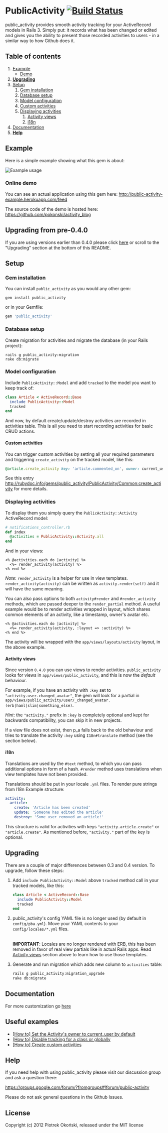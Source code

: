 # PublicActivity [![Build Status](https://secure.travis-ci.org/pokonski/public_activity.png)](http://travis-ci.org/pokonski/public_activity)

public_activity provides smooth activity tracking for your ActiveRecord models in Rails 3.
Simply put: it records what has been changed or edited and gives you the ability to present those recorded activities to users - in a similar way to how Github does it.

## Table of contents

1. [Example](#example)
    * [Demo](#online-demo)
3. **[Upgrading](#upgrading)**
4. [Setup](#setup)
    1. [Gem installation](#gem-installation)
    2. [Database setup](#database-setup)
    3. [Model configuration](#model-configuration)
    4. [Custom activities](#custom-activities)
    5. [Displaying activities](#displaying-activities)
        1. [Activity views](#activity-views)
        2. [i18n](#i18n)
5. [Documentation](#documentation)
6. **[Help](#help)**


## Example

Here is a simple example showing what this gem is about:

![Example usage](http://i.imgur.com/q0TVx.png)

### Online demo

You can see an actual application using this gem here: http://public-activity-example.herokuapp.com/feed

The source code of the demo is hosted here: https://github.com/pokonski/activity_blog

## Upgrading from pre-0.4.0

If you are using versions earlier than 0.4.0 please click [here](#upgrading) or scroll to the "Upgrading" section at the bottom of this README.

## Setup

### Gem installation

You can install `public_activity` as you would any other gem:

    gem install public_activity

or in your Gemfile:

```ruby
gem 'public_activity'
```

### Database setup

Create migration for activities and migrate the database (in your Rails project):

    rails g public_activity:migration
    rake db:migrate

### Model configuration

Include `PublicActivity::Model` and add `tracked` to the model you want to keep track of:

```ruby
class Article < ActiveRecord::Base
  include PublicActivity::Model
  tracked
end
```

And now, by default create/update/destroy activities are recorded in activities table. This is all you need to start recording activities for basic CRUD actions.

#### Custom activities

You can trigger custom activities by setting all your required parameters and triggering `create_activity` on the tracked model, like this:

```ruby
@article.create_activity key: 'article.commented_on', owner: current_user
```

See this entry http://rubydoc.info/gems/public_activity/PublicActivity/Common:create_activity for more details.

### Displaying activities

To display them you simply query the `PublicActivity::Activity` ActiveRecord model:

```ruby
# notifications_controller.rb
def index
  @activities = PublicActivity::Activity.all
end
```

And in your views:

```erb
<% @activities.each do |activity| %>
  <%= render_activity(activity) %>
<% end %>
```

*Note*: `render_activity` is a helper for use in view templates. `render_activity(activity)` can be written as `activity.render(self)` and it will have the same meaning.

You can also pass options to both `activity#render` and `#render_activity` methods, which are passed deeper to the `render_partial` method.
A useful example would be to render activities wrapped in layout, which shares common elements of an activity, like a timestamp, owner's avatar etc.

```erb
<% @activities.each do |activity| %>
  <%= render_activity(activity, :layout => :activity) %>
<% end %>
```

The activity will be wrapped with the `app/views/layouts/activity` layout, in the above example.

#### Activity views

Since version `0.4.0` you can use views to render activities. `public_activity` looks for views in `app/views/public_activity`, and this is now the *default* behaviour.

For example, if you have an activity with `:key` set to `"activity.user.changed_avatar"`, the gem will look for a partial in `app/views/public_activity/user/_changed_avatar.(erb|haml|slim|something_else)`.

*Hint*: the `"activity."` prefix in `:key` is completely optional and kept for backwards compatibility, you can skip it in new projects.

If a view file does not exist, then p_a falls back to the old behaviour and tries to translate the activity `:key` using `I18n#translate` method (see the section below).

#### i18n

Translations are used by the `#text` method, to which you can pass additional options in form of a hash. `#render` method uses translations when view templates have not been provided.

Translations should be put in your locale `.yml` files. To render pure strings from I18n Example structure:

```yaml
activity:
  article:
    create: 'Article has been created'
    update: 'Someone has edited the article'
    destroy: 'Some user removed an article!'
```

This structure is valid for activities with keys `"activity.article.create"` or `"article.create"`. As mentioned before, `"activity."` part of the key is optional.

## Upgrading

There are a couple of major differences between 0.3 and 0.4 version. To upgrade, follow these steps:

1.  Add `include PublicActivity::Model` above `tracked` method call in your tracked models, like this:

    ```ruby
    class Article < ActiveRecord::Base
      include PublicActivity::Model
      tracked
    end
    ```

2.   public_activity's config YAML file is no longer used (by default in `config/pba.yml`). Move your YAML contents to your `config/locales/*.yml` files.

     <br/>**IMPORTANT**: Locales are no longer rendered with ERB, this has been removed in favor of real view partials like in actual Rails apps.
     Read [Activity views](#activity-views) section above to learn how to use those templates.<br/>

3.   Generate and run migration which adds new column to `activities` table:

     ```bash
     rails g public_activity:migration_upgrade
     rake db:migrate
     ```

## Documentation

For more customization go [here](http://rubydoc.info/gems/public_activity/index)

## Useful examples

* [[How to] Set the Activity's owner to current_user by default](https://github.com/pokonski/public_activity/wiki/%5BHow-to%5D-Set-the-Activity's-owner-to-current_user-by-default)
* [[How to] Disable tracking for a class or globally](https://github.com/pokonski/public_activity/wiki/%5BHow-to%5D-Disable-tracking-for-a-class-or-globally)
* [[How to] Create custom activities](https://github.com/pokonski/public_activity/wiki/%5BHow-to%5D-Create-custom-activities)

## Help

If you need help with using public_activity please visit our discussion group and ask a question there:

https://groups.google.com/forum/?fromgroups#!forum/public-activity

Please do not ask general questions in the Github Issues.

## License
Copyright (c) 2012 Piotrek Okoński, released under the MIT license

